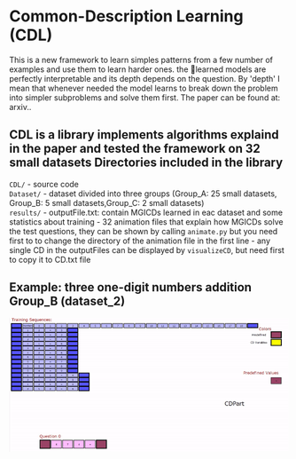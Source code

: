 # Common-Description Learning (CDL)
This is a new framework to learn simples patterns from a few number of examples and use them to learn harder ones. the learned models
are perfectly interpretable and its depth depends on the question. By 'depth' I mean that whenever needed the model learns to break down the problem into simpler subproblems and solve them first.
The paper can be found at: arxiv..   
     
CDL is a library implements algorithms explaind in the paper and tested the framework on 32 small datasets
Directories included in the library
-----------------------------------
`CDL/`   - source code  
`Dataset/`   - dataset divided into three groups (Group_A: 25 small datasets, Group_B: 5 small datasets,Group_C: 2 small datasets)  
`results/`   - outputFile.txt: contain MGICDs learned in eac dataset and some statistics about training
             - 32 animation files that explain how MGICDs solve the test questions, they can be shown by calling `animate.py` but you                       need first to to change the directory of the animation file in the first line
             - any single CD in the outputFiles can be displayed by `visualizeCD`, but need first to copy it to CD.txt file 

Example: three one-digit numbers addition Group_B (dataset_2)
---------------------
![example1](GifFiles/Group_b_dataset_2.gif)

